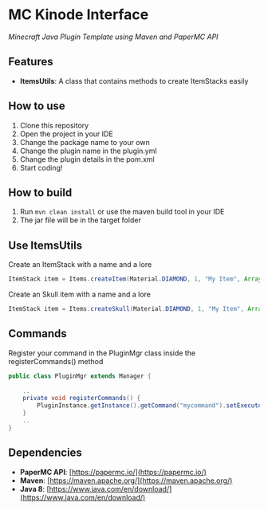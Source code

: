 # MC Kinode Interface
_Minecraft Java Plugin Template using Maven and PaperMC API_


## Features

- **ItemsUtils**: A class that contains methods to create ItemStacks easily

## How to use

1. Clone this repository
2. Open the project in your IDE
3. Change the package name to your own
4. Change the plugin name in the plugin.yml
5. Change the plugin details in the pom.xml
6. Start coding!

## How to build

1. Run `mvn clean install` or use the maven build tool in your IDE
2. The jar file will be in the target folder

## Use ItemsUtils

Create an ItemStack with a name and a lore
```java
ItemStack item = Items.createItem(Material.DIAMOND, 1, "My Item", Arrays.asList("My Lore"));
```

Create an Skull item with a name and a lore
```java
ItemStack item = Items.createSkull(Material.DIAMOND, 1, "My Item", Arrays.asList("My Lore"), "Notch");
```

## Commands

Register your command in the PluginMgr class inside the registerCommands() method
```java
public class PluginMgr extends Manager {
    
    ..
    private void registerCommands() {
        PluginInstance.getInstance().getCommand("mycommand").setExecutor(new MyCommand());
    }
    ..
}
```

## Dependencies

- **PaperMC API**: [https://papermc.io/](https://papermc.io/)
- **Maven**: [https://maven.apache.org/](https://maven.apache.org/)
- **Java 8**: [https://www.java.com/en/download/](https://www.java.com/en/download/)

